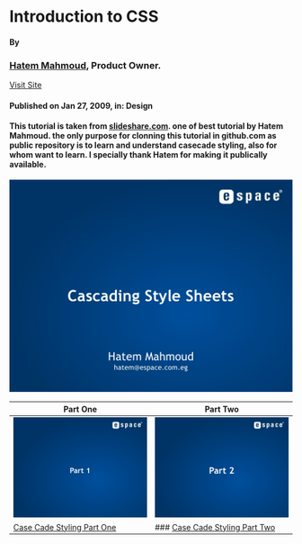 # Introduction to CSS
#### By
### [Hatem Mahmoud](http://www.slideshare.net/HatemMahmoud), Product Owner.
[Visit Site](http://www.expressionlab.com/)
#### Published on Jan 27, 2009, in: Design

#### This tutorial is taken from [slideshare.com](http://www.slideshare.net/HatemMahmoud/cascading-style-sheets-part-01-presentation). one of best tutorial by Hatem Mahmoud. the only purpose for clonning this tutorial in github.com as public repository is to learn and understand casecade styling, also for whom want to learn. I specially thank Hatem for making it publically available.

![Case Cade Stylesheet Tutorial](csspart-one/slide-1-1024.jpg)


|Part One|Part Two|
|---|---|
| ![Case Cade Stylesheet Slide Part One  ](csspart-one/slide-2-1024.jpg) |![Case Cade Stylesheet Slide Part Two  ](csspart-two/slide-2-1024.jpg)|
| [Case Cade Styling Part One](https://github.com/kaleemullah360/TechToday/blob/master/learn-css/case-cade-styling-part-one.md) |### [Case Cade Styling Part Two](https://github.com/kaleemullah360/TechToday/blob/master/learn-css/case-cade-styling-part-two.md)|